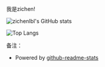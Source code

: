 我是zichen!

![zichenlbl's GitHub stats](https://github-readme-stats.vercel.app/api?username=zichenlbl&show_icons=true)

![Top Langs](https://github-readme-stats.vercel.app/api/top-langs/?username=zichenlbl&layout=compact)

<!-- 
![zichenlbl's wakatime stats](https://github-readme-stats.vercel.app/api/wakatime?username=zichenlbl)
<a href="https://github.com/zichenlbl/git">
  <img align="center" src="https://github-readme-stats.vercel.app/api/pin/?username=zichenlbl&repo=git" />
</a>
<a href="https://github.com/JavaWeb-Basics">
  <img align="center" src="https://github-readme-stats.vercel.app/api/pin/?username=zichenlbl&repo=JavaWeb-Basics" />
</a> -->

备注：
  - Powered by [github-readme-stats](https://github.com/anuraghazra/github-readme-stats)
